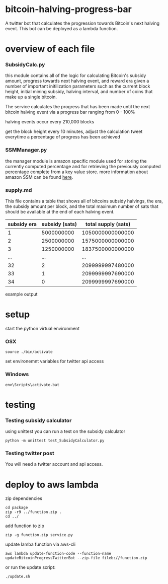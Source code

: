 # bitcoin-halving-progress-bar
A twitter bot that calculates the progression towards Bitcoin's next halving event. This bot can be deployed as a lambda function.

# overview of each file

### SubsidyCalc.py 

this module contains all of the logic for calculating Bitcoin's subsidy amount, progress towards next halving event, and reward era given a number of important initilization parameters such as the current block height, initial mining subsidy, halving interval, and number of coins that make up a single bitcoin.

The service calculates the progress that has been made until the next bitcoin halving event via a progress bar ranging from 0 - 100%

halving events occur every 210,000 blocks

get the block height every 10 minutes,
adjust the calculation
tweet everytime a percentage of progress has been achieved

### SSMManager.py

the manager module is amazon specific module used for storing the currently computed percentage and for retrieving the previously computed percentage complete from a key value store.
more information about amazon SSM can be found [here](https://docs.aws.amazon.com/systems-manager/latest/userguide/ssm-agent.html).

### supply.md

This file contains a table that shows all of bitcoins subsidy halvings, the era, the subsidy amount per block, and the total maximum number of sats that should be available at the end of each halving event.

| subsidy era | subsidy (sats) | total supply (sats) |
|-------------|----------------|---------------------|
|1            | 5000000000     | 1050000000000000
|2            | 2500000000     | 1575000000000000
|3            | 1250000000     | 1837500000000000
|...          |...             |...
|32           | 2              | 2099999997480000
|33           | 1              | 2099999997690000
|34           | 0              | 2099999997690000



example output


# setup
start the python virtual environment

### OSX
```
source ./bin/activate
```
set environemnt variables for twitter api access

### Windows
```
env\Scripts\activate.bat
```

# testing

### Testing subsidy calculator
using unittest you can run a test on the subsidy calculator

```
python -m unittest test_SubsidyCalculator.py
```
### Testing twitter post
You will need a twitter account and api access.

# deploy to aws lambda
zip dependencies

```
cd package
zip -r9 ../function.zip .
cd ../
```

add function to zip

```
zip -g function.zip service.py
```

update lamba function via aws-cli

```
aws lambda update-function-code --function-name updateBitcoinProgressTwitterBot --zip-file fileb://function.zip
```

or run the update script: 
```
./update.sh
```







